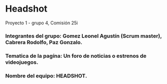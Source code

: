 # Headshot
Proyecto 1 - grupo 4, Comisión 25i
### Integrantes del grupo: Gomez Leonel Agustín (Scrum master), Cabrera Rodolfo, Paz Gonzalo.
### Tematica de la pagína: Un foro de noticias o estrenos de videojuegos.
### Nombre del equipo: HEADSHOT.
